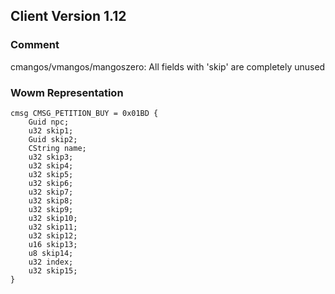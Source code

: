 ## Client Version 1.12

### Comment

cmangos/vmangos/mangoszero: All fields with 'skip' are completely unused

### Wowm Representation
```rust,ignore
cmsg CMSG_PETITION_BUY = 0x01BD {
    Guid npc;    
    u32 skip1;    
    Guid skip2;    
    CString name;    
    u32 skip3;    
    u32 skip4;    
    u32 skip5;    
    u32 skip6;    
    u32 skip7;    
    u32 skip8;    
    u32 skip9;    
    u32 skip10;    
    u32 skip11;    
    u32 skip12;    
    u16 skip13;    
    u8 skip14;    
    u32 index;    
    u32 skip15;    
}

```
